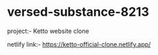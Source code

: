# versed-substance-8213

project:- Ketto website clone

netlify link:- https://ketto-official-clone.netlify.app/

